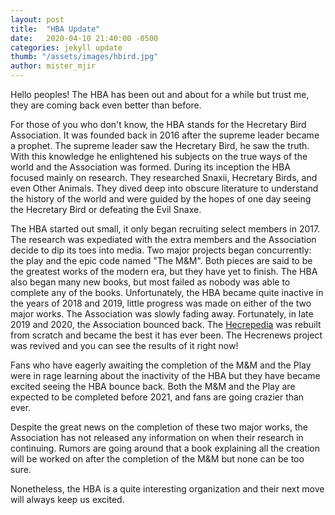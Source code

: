```yaml
---
layout: post
title:  "HBA Update"
date:   2020-04-10 21:40:00 -0500
categories: jekyll update
thumb: "/assets/images/hbird.jpg"
author: mister_mjir
---
```

Hello peoples! The HBA has been out and about for a while but trust me, they are coming back even better than before.

For those of you who don't know, the HBA stands for the Hecretary Bird Association. It was founded back in 2016 after the supreme leader became a prophet. The supreme leader saw the Hecretary Bird, he saw the truth. With this knowledge he enlightened his subjects on the true ways of the world and the Association was formed. During its inception the HBA focused mainly on research. They researched Snaxii, Hecretary Birds, and even Other Animals. They dived deep into obscure literature to understand the history of the world and were guided by the hopes of one day seeing the Hecretary Bird or defeating the Evil Snaxe.

The HBA started out small, it only began recruiting select members in 2017. The research was expediated with the extra members and the Association decide to dip its toes into media. Two major projects began concurrently: the play and the epic code named "The M&M". Both pieces are said to be the greatest works of the modern era, but they have yet to finish. The HBA also began many new books, but most failed as nobody was able to complete any of the books. Unfortunately, the HBA became quite inactive in the years of 2018 and 2019, little progress was made on either of the two major works. The Association was slowly fading away. Fortunately, in late 2019 and 2020, the Association bounced back. The <a href="https://hecrepedia.github.io" target="_blank">Hecrepedia</a> was rebuilt from scratch and became the best it has ever been. The Hecrenews project was revived and you can see the results of it right now!

Fans who have eagerly awaiting the completion of the M&M and the Play were in rage learning about the inactivity of the HBA but they have became excited seeing the HBA bounce back. Both the M&M and the Play are expected to be completed before 2021, and fans are going crazier than ever.

Despite the great news on the completion of these two major works, the Association has not released any information on when their research in continuing. Rumors are going around that a book explaining all the creation will be worked on after the completion of the M&M but none can be too sure.

Nonetheless, the HBA is a quite interesting organization and their next move will always keep us excited.
